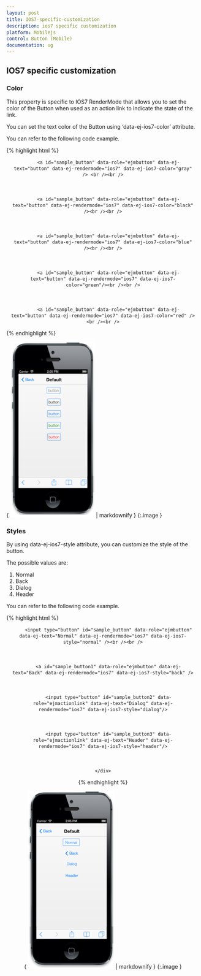 ```yaml
---
layout: post
title: IOS7-specific-customization
description: ios7 specific customization
platform: Mobilejs
control: Button (Mobile)
documentation: ug
---
```


## IOS7 specific customization

### Color

This property is specific to IOS7 RenderMode that allows you to set the color of the Button when used as an action link to indicate the state of the link. 

You can set the text color of the Button using ‘data-ej-ios7-color’ attribute.

You can refer to the following code example.

{% highlight html %}

<div align="center" style="margin:10px">



        <a id="sample_button" data-role="ejmbutton" data-ej-text="button" data-ej-rendermode="ios7" data-ej-ios7-color="gray" /> <br /><br />



        <a id="sample_button" data-role="ejmbutton" data-ej-text="button" data-ej-rendermode="ios7" data-ej-ios7-color="black" /><br /><br />



        <a id="sample_button" data-role="ejmbutton" data-ej-text="button" data-ej-rendermode="ios7" data-ej-ios7-color="blue" /><br /><br />



        <a id="sample_button" data-role="ejmbutton" data-ej-text="button" data-ej-rendermode="ios7" data-ej-ios7-color="green"/><br /><br />



        <a id="sample_button" data-role="ejmbutton" data-ej-text="button" data-ej-rendermode="ios7" data-ej-ios7-color="red" /><br /><br />



</div>



{% endhighlight %}



{ ![C:/Users/deepal/AppData/Local/Temp/SNAGHTML1f717c65.PNG](IOS7-specific-customization_images/IOS7-specific-customization_img1.png) | markdownify }
{:.image }


### Styles

By using data-ej-ios7-style attribute, you can customize the style of the button.

The possible values are:

1. Normal
2. Back
3. Dialog
4. Header

You can refer to the following code example.

{% highlight html %}

<div align="center" style="margin:10px">

        <input type="button" id="sample_button" data-role="ejmbutton" data-ej-text="Normal" data-ej-rendermode="ios7" data-ej-ios7-style="normal" /><br /><br />



        <a id="sample_button1" data-role="ejmbutton" data-ej-text="Back" data-ej-rendermode="ios7" data-ej-ios7-style="back" />



        <input type="button" id="sample_button2" data-role="ejmactionlink" data-ej-text="Dialog" data-ej-rendermode="ios7" data-ej-ios7-style="dialog"/>



        <input type="button" id="sample_button3" data-role="ejmactionlink" data-ej-text="Header" data-ej-rendermode="ios7" data-ej-ios7-style="header"/>



    </div>





{% endhighlight %}



{ ![C:/Users/deepal/AppData/Local/Temp/SNAGHTML1f700342.PNG](IOS7-specific-customization_images/IOS7-specific-customization_img2.png) | markdownify }
{:.image }


